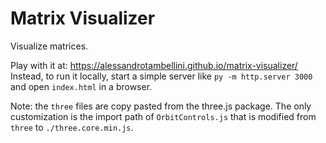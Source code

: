 # Matrix Visualizer
Visualize matrices.

Play with it at: https://alessandrotambellini.github.io/matrix-visualizer/  
Instead, to run it locally, start a simple server like `py -m http.server 3000` and open `index.html` in a browser.

Note: the `three` files are copy pasted from the three.js package. The only customization is the import path of `OrbitControls.js` that is modified from `three` to `./three.core.min.js`.
